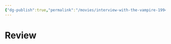 ```yaml
---
{"dg-publish":true,"permalink":"/movies/interview-with-the-vampire-1994/","tags":["movies"],"created":"2024-05-07","updated":"2024-06-17"}
---
```



# Review
